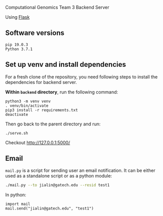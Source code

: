 Computational Genomics Team 3
Backend Server

Using [Flask](http://flask.pocoo.org/)

## Software versions
```
pip 19.0.3
Python 3.7.1
```

## Set up venv and install dependencies

For a fresh clone of the repository, you need following steps
to install the dependencies for backend server.

**Within `backend` directory**, run the following command:

```
python3 -m venv venv
. venv/bin/activate
pip3 install -r requirements.txt
deactivate
```

Then go back to the parent directory and run:

```
./serve.sh
```

Checkout http://127.0.0.1:5000/

## Email

`mail.py` is a script for sending user an email notification.
It can be either used as a standalone script or as a python module:

```sh
./mail.py --to jialin@gatech.edu --resid test1
```

In python:

```python3
import mail
mail.send("jialin@gatech.edu", "test1")
```


